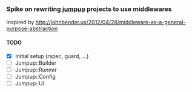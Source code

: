### Spike on rewriting [jumpup](https://github.com/Helabs/jumpup) projects to use middlewares

Inspired by http://johnbender.us/2012/04/28/middleware-as-a-general-purpose-abstraction

#### TODO

- [x] Initial setup (rspec, guard, ...)
- [ ] Jumpup::Builder
- [ ] Jumpup::Runner
- [ ] Jumpup::Config
- [ ] Jumpup::UI
